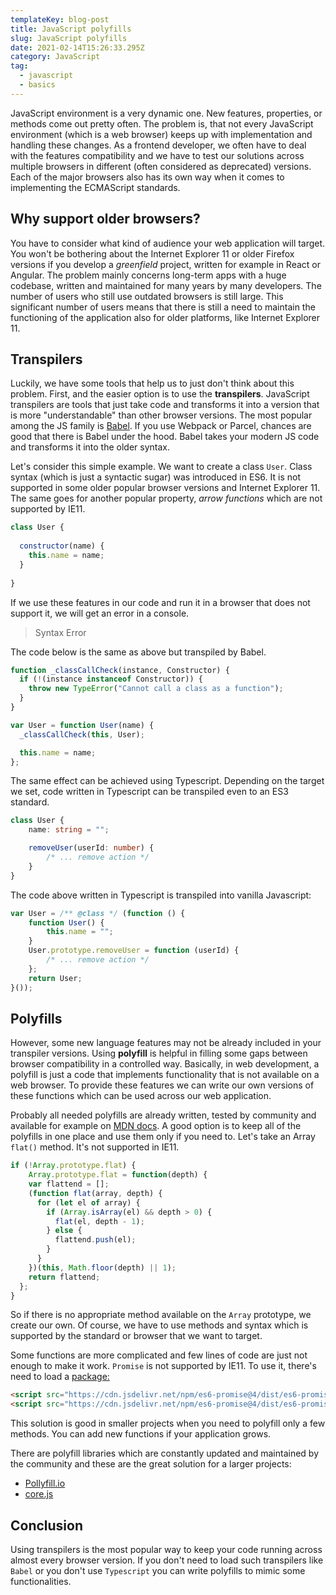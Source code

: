 ```yaml
---
templateKey: blog-post
title: JavaScript polyfills
slug: JavaScript polyfills
date: 2021-02-14T15:26:33.295Z
category: JavaScript
tag:
  - javascript
  - basics
---
```

JavaScript environment is a very dynamic one. New features, properties, or methods come out pretty often. The problem is, that not every JavaScript environment (which is a web browser) keeps up with implementation and handling these changes. As a frontend developer, we often have to deal with the features compatibility and we have to test our solutions across multiple browsers in different (often considered as deprecated) versions. Each of the major browsers also has its own way when it comes to implementing the ECMAScript standards.

## Why support older browsers?

You have to consider what kind of audience your web application will target. You won't be bothering about the Internet Explorer 11 or older Firefox versions if you develop a *greenfield* project, written for example in React or Angular. 
The problem mainly concerns long-term apps with a huge codebase, written and maintained for many years by many developers.
The number of users who still use outdated browsers is still large. This significant number of users means that there is still a need to maintain the functioning of the application also for older platforms, like Internet Explorer 11.

## Transpilers

Luckily, we have some tools that help us to just don't think about this problem. First, and the easier option is to use the **transpilers**. JavaScript transpilers are tools that just take code and transforms it into a version that is more "understandable" than other browser versions. The most popular among the JS family is <a href="https://babeljs.io/" target="_blank">Babel</a>. If you use Webpack or Parcel, chances are good that there is Babel under the hood. Babel takes your modern JS code and transforms it into the older syntax. 

Let's consider this simple example. We want to create a class `User`. Class syntax (which is just a syntactic sugar) was introduced in ES6. It is not supported in some older popular browser versions and Internet Explorer 11. The same goes for another popular property, *arrow functions* which are not supported by IE11. 
```javascript
class User {
  
  constructor(name) {
    this.name = name; 
  }
  
}
```
If we use these features in our code and run it in a browser that does not support it, we will get an error in a console.
> Syntax Error

The code below is the same as above but transpiled by Babel.

```javascript
function _classCallCheck(instance, Constructor) {
  if (!(instance instanceof Constructor)) {
    throw new TypeError("Cannot call a class as a function");
  }
}

var User = function User(name) {
  _classCallCheck(this, User);

  this.name = name;
};
```

The same effect can be achieved using Typescript. Depending on the target we set, code written in Typescript can be transpiled even to an ES3 standard. 

```typescript
class User {
    name: string = "";

    removeUser(userId: number) {
        /* ... remove action */
    }
}
```

The code above written in Typescript is transpiled into vanilla Javascript:

```javascript
var User = /** @class */ (function () {
    function User() {
        this.name = "";
    }
    User.prototype.removeUser = function (userId) {
        /* ... remove action */
    };
    return User;
}());
```

## Polyfills

However, some new language features may not be already included in your transpiler versions. Using **polyfill** is helpful in filling some gaps between browser compatibility in a controlled way.
Basically, in web development, a polyfill is just a code that implements functionality that is not available on a web browser. To provide these features we can write our own versions of these functions which can be used across our web application.

Probably all needed polyfills are already written, tested by community and available for example on <a href="https://developer.mozilla.org/en-US/docs/Glossary/Polyfill" target="_blank">MDN docs</a>.
A good option is to keep all of the polyfills in one place and use them only if you need to. Let's take an Array `flat()` method. It's not supported in IE11.

```javascript
if (!Array.prototype.flat) {
    Array.prototype.flat = function(depth) {
    var flattend = [];
    (function flat(array, depth) {
      for (let el of array) {
        if (Array.isArray(el) && depth > 0) {
          flat(el, depth - 1);
        } else {
          flattend.push(el);
        }
      }
    })(this, Math.floor(depth) || 1);
    return flattend;
  };
}
```
So if there is no appropriate method available on the `Array` prototype, we create our own. Of course, we have to use methods and syntax which is supported by the standard or browser that we want to target.

Some functions are more complicated and few lines of code are just not enough to make it work. `Promise` is not supported by IE11. To use it, there's need to load a <a href="https://github.com/stefanpenner/es6-promise" target="_blank">package:</a>

```html
<script src="https://cdn.jsdelivr.net/npm/es6-promise@4/dist/es6-promise.js"></script>
<script src="https://cdn.jsdelivr.net/npm/es6-promise@4/dist/es6-promise.auto.js"></script> 
```
This solution is good in smaller projects when you need to polyfill only a few methods. You can add new functions if your application grows.

There are polyfill libraries which are constantly updated and maintained by the community and these are the great solution for a larger projects:

* <a href="https://polyfill.io/v3/" target="_blank">Pollyfill.io</a>
* <a href="https://github.com/zloirock/core-js" target="_blank">core.js</a>

## Conclusion

Using transpilers is the most popular way to keep your code running across almost every browser version. If you don't need to load such transpilers like `Babel` or you don't use `Typescript` you can write polyfills to mimic some functionalities.